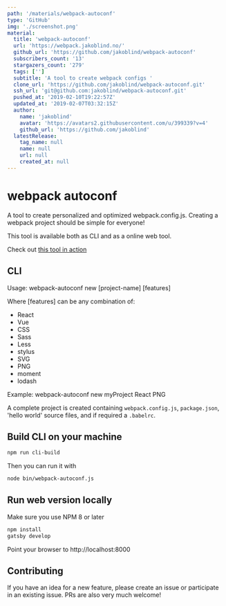 ```yaml
---
path: '/materials/webpack-autoconf'
type: 'GitHub'
img: './screenshot.png'
material:
  title: 'webpack-autoconf'
  url: 'https://webpack.jakoblind.no/'
  github_url: 'https://github.com/jakoblind/webpack-autoconf'
  subscribers_count: '13'
  stargazers_count: '279'
  tags: ['']
  subtitle: 'A tool to create webpack configs '
  clone_url: 'https://github.com/jakoblind/webpack-autoconf.git'
  ssh_url: 'git@github.com:jakoblind/webpack-autoconf.git'
  pushed_at: '2019-02-10T19:22:57Z'
  updated_at: '2019-02-07T03:32:15Z'
  author:
    name: 'jakoblind'
    avatar: 'https://avatars2.githubusercontent.com/u/399339?v=4'
    github_url: 'https://github.com/jakoblind'
  latestRelease:
    tag_name: null
    name: null
    url: null
    created_at: null
---
```

# webpack autoconf

A tool to create personalized and optimized webpack.config.js. Creating a webpack project should be simple for everyone!

This tool is available both as CLI and as a online web tool.

Check out [this tool in action](https://webpack.jakoblind.no)

## CLI

Usage: webpack-autoconf new [project-name] [features]

Where [features] can be any combination of:
  - React
  - Vue
  - CSS
  - Sass
  - Less
  - stylus
  - SVG
  - PNG
  - moment
  - lodash

Example: webpack-autoconf new myProject React PNG

A complete project is created containing `webpack.config.js`, `package.json`, 'hello world' source files, and if required a `.babelrc`.

## Build CLI on your machine

```sh
npm run cli-build
```

Then you can run it with

```sh
node bin/webpack-autoconf.js
```

## Run web version locally

Make sure you use NPM 8 or later

```sh
npm install
gatsby develop
```

Point your browser to http://localhost:8000

## Contributing

If you have an idea for a new feature, please create an issue or participate in an existing issue. PRs are also very much welcome!
